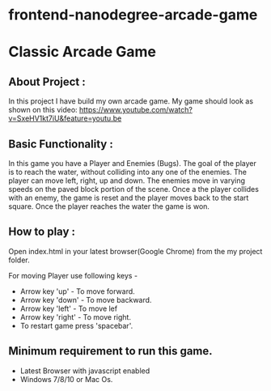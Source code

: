 frontend-nanodegree-arcade-game
===============================

# Classic Arcade Game

## About Project :

In this project I have build my own arcade game. My game should look as shown on this video:
https://www.youtube.com/watch?v=SxeHV1kt7iU&feature=youtu.be

## Basic Functionality :

In this game you have a Player and Enemies (Bugs). The goal of the player is to reach the water, without colliding into any one of the enemies. The player can move left, right, up and down. The enemies move in varying speeds on the paved block portion of the scene. Once a the player collides with an enemy, the game is reset and the player moves back to the start square. Once the player reaches the water the game is won.

## How to play :

Open index.html in your latest browser(Google Chrome) from the my project folder.

For moving Player use following keys -

* Arrow key 'up' - To move forward.
* Arrow key 'down' - To move backward.
* Arrow key 'left' - To move lef
* Arrow key 'right' - To move right.
* To restart game press 'spacebar'.

##  Minimum requirement to run this game.

* Latest Browser with javascript enabled
* Windows 7/8/10 or Mac Os.


